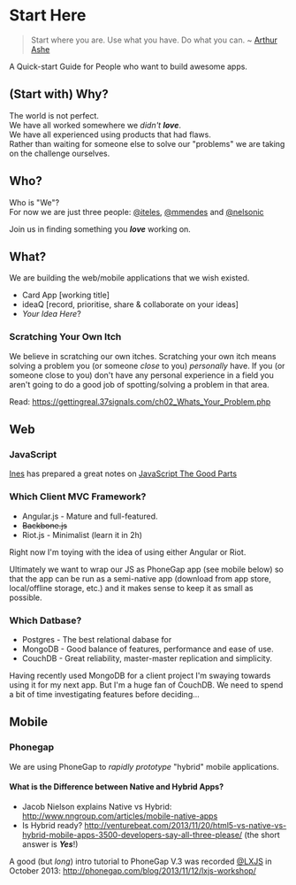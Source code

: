 Start Here
==========

> Start where you are. Use what you have. Do what you can. 
> ~ [Arthur Ashe](http://en.wikipedia.org/wiki/Arthur_Ashe)

A Quick-start Guide for People who want to build awesome apps.

## (Start with) Why?

The world is not perfect. <br />
We have all worked somewhere we *didn't* ***love***. <br />
We have all experienced using products that had flaws. <br/>
Rather than waiting for someone else to solve our "problems" 
we are taking on the challenge ourselves.


## Who?

Who is "We"? <br />
For now we are just three people: 
[@iteles](https://twitter.com/iteles),  [@mmendes](https://github.com/mmendes999)
and 
[@nelsonic](https://twitter.com/nelsonic)

Join us in finding something you ***love*** working on.


## What?

We are building the web/mobile applications that we wish existed.

- Card App [working title]
- ideaQ [record, prioritise, share & collaborate on your ideas]
- *Your Idea Here*?


### Scratching Your Own Itch

We believe in scratching our own itches.
Scratching your own itch means solving a problem you (or someone *close* to you) *personally* have.
If you (or someone close to you) don't have any personal experience in a field 
you aren't going to do a good job of spotting/solving a problem in that area.

Read:
https://gettingreal.37signals.com/ch02_Whats_Your_Problem.php


## Web

### JavaScript

[Ines](http://github.com/iteles) has prepared a great notes on
[JavaScript The Good Parts](https://github.com/iteles/Javascript-the-Good-Parts/blob/master/Notes-on-Javascript-the-Good-Parts.md)


### Which Client MVC Framework?

- Angular.js - Mature and full-featured. 
- ~~Backbone.js~~ 
- Riot.js - Minimalist (learn it in 2h)

Right now I'm toying with the idea of using either Angular or Riot.

Ultimately we want to wrap our JS as PhoneGap app (see mobile below)
so that the app can be run as a semi-native app (download from app store,
local/offline storage, etc.) and it makes sense to keep it as small as possible.



### Which Datbase?

- Postgres - The best relational dabase for 
- MongoDB  - Good balance of features, performance and ease of use.
- CouchDB  - Great reliability, master-master replication and simplicity.

Having recently used MongoDB for a client project I'm swaying towards using it
for my next app. But I'm a huge fan of CouchDB.
We need to spend a bit of time investigating features before deciding...



## Mobile

### Phonegap

We are using PhoneGap to *rapidly prototype* "hybrid" mobile applications.

#### What is the Difference between Native and Hybrid Apps?

- Jacob Nielson explains Native vs Hybrid: 
http://www.nngroup.com/articles/mobile-native-apps
- Is Hybrid ready? http://venturebeat.com/2013/11/20/html5-vs-native-vs-hybrid-mobile-apps-3500-developers-say-all-three-please/ (the short answer is ***Yes***!)

A good (but *long*) intro tutorial to PhoneGap V.3 was recorded 
[@LXJS](http://2013.lxjs.org/guide) in October 2013: 
http://phonegap.com/blog/2013/11/12/lxjs-workshop/

